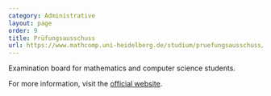 ```yaml
---
category: Administrative
layout: page
order: 9
title: Prüfungsausschuss
url: https://www.mathcomp.uni-heidelberg.de/studium/pruefungsausschuss/
---
```


Examination board for mathematics and computer science students.

For more information, visit the [official website](https://www.mathcomp.uni-heidelberg.de/studium/pruefungsausschuss/).